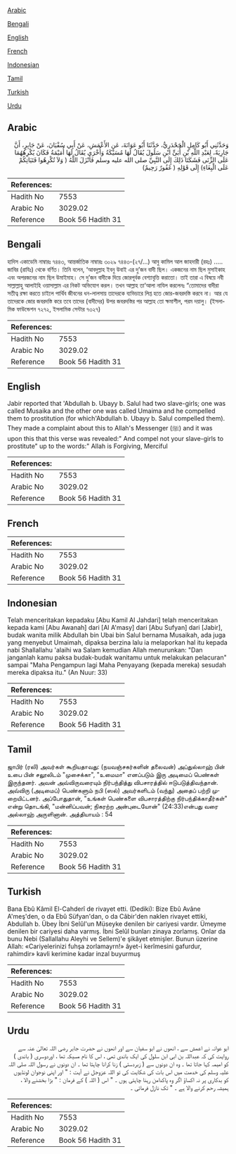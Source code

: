 [Arabic](#arabic)

[Bengali](#bengali)

[English](#english)

[French](#french)

[Indonesian](#indonesian)

[Tamil](#tamil)

[Turkish](#turkish)

[Urdu](#urdu)

## Arabic


<div dir="rtl" lang="ar" style={{fontSize:'larger',backgroundColor:'#f8f9fa',padding:20}}>
وَحَدَّثَنِي أَبُو كَامِلٍ الْجَحْدَرِيُّ، حَدَّثَنَا أَبُو عَوَانَةَ، عَنِ الأَعْمَشِ، عَنْ أَبِي سُفْيَانَ، عَنْ جَابِرٍ، أَنَّ جَارِيَةً، لِعَبْدِ اللَّهِ بْنِ أُبَىٍّ ابْنِ سَلُولَ يُقَالُ لَهَا مُسَيْكَةُ وَأُخْرَى يُقَالُ لَهَا أُمَيْمَةُ فَكَانَ يُكْرِهُهُمَا عَلَى الزِّنَى فَشَكَتَا ذَلِكَ إِلَى النَّبِيِّ صلى الله عليه وسلم فَأَنْزَلَ اللَّهُ ‏(‏ وَلاَ تُكْرِهُوا فَتَيَاتِكُمْ عَلَى الْبِغَاءِ‏)‏ إِلَى قَوْلِهِ ‏(‏ غَفُورٌ رَحِيمٌ‏)‏
</div>
<div style={{backgroundColor:'#f8f9fa',padding:20, marginBottom: 10}}><table> <thead> <tr> <th>References:</th> <th></th> </tr> </thead> <tbody><tr><td>Hadith No</td><td>7553</td></tr><tr><td>Arabic No</td><td>3029.02</td></tr><tr><td>Reference</td><td>Book 56 Hadith 31</td></tr></tbody></table></div>

## Bengali


<div dir="ltr" lang="bn" style={{fontSize:'larger',backgroundColor:'#f8f9fa',padding:20}}>
হাদিস একাডেমি নাম্বারঃ ৭৪৪৩, আন্তর্জাতিক নাম্বারঃ ৩০২৯ ৭৪৪৩-(২৭/...) আবু কামিল আল জাহদারী (রহঃ) ..... জাবির (রাযিঃ) থেকে বর্ণিত। তিনি বলেন, ‘আবদুল্লাহ ইবনু উবাই এর দু’জন বাদী ছিল। একজনের নাম ছিল মুসাইকাহ এবং অপরজনের নাম ছিল উমাইমাহ। সে দু’জন বাদীকে দিয়ে জোরপূর্বক বেশ্যাবৃত্তি করাতো। তাই তারা এ বিষয়ে নবী সাল্লাল্লাহু আলাইহি ওয়াসাল্লাম এর নিকট অভিযোগ করল। তখন আল্লাহ তা’আলা নাযিল করলেনঃ “তোমাদের বাদীরা সতীত্ব রক্ষা করতে চাইলে পার্থিব জীবনের ধন-লালসায় তাদেরকে ব্যভিচারে লিপ্ত হতে জোর-জবরদস্তি করবে না। আর যে তাদেরকে জোর জবরদস্তি করে তবে তাদের (বাদীদের) উপর জবরদস্তির পর আল্লাহ তো ক্ষমাশীল, পরম দয়ালু। (ইসলামিক ফাউন্ডেশন ৭২৭২, ইসলামিক সেন্টার ৭৩২৭)
</div>
<div style={{backgroundColor:'#f8f9fa',padding:20, marginBottom: 10}}><table> <thead> <tr> <th>References:</th> <th></th> </tr> </thead> <tbody><tr><td>Hadith No</td><td>7553</td></tr><tr><td>Arabic No</td><td>3029.02</td></tr><tr><td>Reference</td><td>Book 56 Hadith 31</td></tr></tbody></table></div>

## English


<div dir="ltr" lang="en" style={{fontSize:'larger',backgroundColor:'#f8f9fa',padding:20}}>
Jabir reported that 'Abdullah b. Ubayy b. Salul had two slave-girls; one was called Musaika and the other one was called Umaima and he compelled them to prostitution (for which'Abdullah b. Ubayy b. Salul compelled them). They made a complaint about this to Allah's Messenger (ﷺ) and it was upon this that this verse was revealed:" And compel not your slave-girls to prostitute" up to the words:" Allah is Forgiving, Merciful
</div>
<div style={{backgroundColor:'#f8f9fa',padding:20, marginBottom: 10}}><table> <thead> <tr> <th>References:</th> <th></th> </tr> </thead> <tbody><tr><td>Hadith No</td><td>7553</td></tr><tr><td>Arabic No</td><td>3029.02</td></tr><tr><td>Reference</td><td>Book 56 Hadith 31</td></tr></tbody></table></div>

## French


<div dir="ltr" lang="fr" style={{fontSize:'larger',backgroundColor:'#f8f9fa',padding:20}}>

</div>
<div style={{backgroundColor:'#f8f9fa',padding:20, marginBottom: 10}}><table> <thead> <tr> <th>References:</th> <th></th> </tr> </thead> <tbody><tr><td>Hadith No</td><td>7553</td></tr><tr><td>Arabic No</td><td>3029.02</td></tr><tr><td>Reference</td><td>Book 56 Hadith 31</td></tr></tbody></table></div>

## Indonesian


<div dir="ltr" lang="id" style={{fontSize:'larger',backgroundColor:'#f8f9fa',padding:20}}>
Telah menceritakan kepadaku [Abu Kamil Al Jahdari] telah menceritakan kepada kami [Abu Awanah] dari [Al A'masy] dari [Abu Sufyan] dari [Jabir], budak wanita milik Abdullah bin Ubai bin Salul bernama Musaikah, ada juga yang menyebut Umaimah, dipaksa berzina lalu ia melaporkan hal itu kepada nabi Shallallahu 'alaihi wa Salam kemudian Allah menurunkan: "Dan janganlah kamu paksa budak-budak wanitamu untuk melakukan pelacuran" sampai "Maha Pengampun lagi Maha Penyayang (kepada mereka) sesudah mereka dipaksa itu." (An Nuur: 33)
</div>
<div style={{backgroundColor:'#f8f9fa',padding:20, marginBottom: 10}}><table> <thead> <tr> <th>References:</th> <th></th> </tr> </thead> <tbody><tr><td>Hadith No</td><td>7553</td></tr><tr><td>Arabic No</td><td>3029.02</td></tr><tr><td>Reference</td><td>Book 56 Hadith 31</td></tr></tbody></table></div>

## Tamil


<div dir="ltr" lang="ta" style={{fontSize:'larger',backgroundColor:'#f8f9fa',padding:20}}>
ஜாபிர் (ரலி) அவர்கள் கூறியதாவது: (நயவஞ்சகர்களின் தலைவன்) அப்துல்லாஹ் பின் உபை பின் சலூலிடம் "முசைக்கா", "உமைமா" எனப்படும் இரு அடிமைப் பெண்கள் இருந்தனர். அவன் அவ்விருவரையும் நிர்பந்தித்து விபசாரத்தில் ஈடுபடுத்திவந்தான். அவ்விரு (அடிமைப்) பெண்களும் நபி (ஸல்) அவர்களிடம் (வந்து) அதைப் பற்றி முறையிட்டனர். அப்போதுதான், "உங்கள் பெண்களை விபசாரத்திற்கு நிர்பந்திக்காதீர்கள்" என்று தொடங்கி, "மன்னிப்பவன்; நிகரற்ற அன்புடையோன்" (24:33)என்பது வரை அல்லாஹ் அருளினான். அத்தியாயம் : 54
</div>
<div style={{backgroundColor:'#f8f9fa',padding:20, marginBottom: 10}}><table> <thead> <tr> <th>References:</th> <th></th> </tr> </thead> <tbody><tr><td>Hadith No</td><td>7553</td></tr><tr><td>Arabic No</td><td>3029.02</td></tr><tr><td>Reference</td><td>Book 56 Hadith 31</td></tr></tbody></table></div>

## Turkish


<div dir="ltr" lang="tr" style={{fontSize:'larger',backgroundColor:'#f8f9fa',padding:20}}>
Bana Ebû Kâmil El-Cahderî de rivayet etti. (Dediki): Bize Ebû Avâne A'meş'den, o da Ebû Süfyan'dan, o da Câbir'den naklen rivayet ettiki, Abdullah b. Übey İbni Selûl'un Müseyke denilen bir cariyesi vardır. Ümeyme denilen bir cariyesi daha varmış. İbni Selûl bunları zinaya zorlamış. Onlar da bunu Nebi (Sallallahu Aleyhi ve Sellem)'e şikâyet etmişler. Bunun üzerine Allah: «Cariyelerinizi fuhşa zorlamayrn!» âyet-i kerîmesini gafurdur, rahimdir» kavli kerimine kadar inzal buyurmuş
</div>
<div style={{backgroundColor:'#f8f9fa',padding:20, marginBottom: 10}}><table> <thead> <tr> <th>References:</th> <th></th> </tr> </thead> <tbody><tr><td>Hadith No</td><td>7553</td></tr><tr><td>Arabic No</td><td>3029.02</td></tr><tr><td>Reference</td><td>Book 56 Hadith 31</td></tr></tbody></table></div>

## Urdu


<div dir="rtl" lang="ur" style={{fontSize:'larger',backgroundColor:'#f8f9fa',padding:20}}>
ابو عوانہ نے اعمش سے ، انھوں نے ابو سفیان سے اور انھوں نے حضرت جابر رضی اللہ تعالیٰ عنہ سے روایت کی کہ عبداللہ بن ابی ابن سلول کی ایک باندی تھی ، اس کا نام مسیکہ تھا ، اوردوسری ( باندی ) کو امیمہ کہا جاتا تھا ۔ وہ ان دونوں سے ( زبردستی ) زنا کرانا چاہتا تھا ۔ ان دونوں نے رسول اللہ صلی اللہ علیہ وسلم کی خدمت میں اس بات کی شکایت کی تو اللہ عزوجل نے آیت : " اور اپنی نوجوان لونڈیوں کو بدکاری پر نہ اکساؤ اگر وہ پاکدامن رہنا چاہتی ہوں ۔ " اس ( اللہ ) کے فرمان : " بڑا بخشنے والا ، ہمیشہ رحم کرنے والا ہے ۔ " تک نازل فرمائی ۔
</div>
<div style={{backgroundColor:'#f8f9fa',padding:20, marginBottom: 10}}><table> <thead> <tr> <th>References:</th> <th></th> </tr> </thead> <tbody><tr><td>Hadith No</td><td>7553</td></tr><tr><td>Arabic No</td><td>3029.02</td></tr><tr><td>Reference</td><td>Book 56 Hadith 31</td></tr></tbody></table></div>